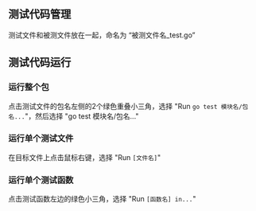 
## 测试代码管理
测试文件和被测文件放在一起，命名为 “被测文件名_test.go”

## 测试代码运行
### 运行整个包
点击测试文件的包名左侧的2个绿色重叠小三角，选择 "Run `go test 模块名/包名...`"，然后选择 "go test 模块名/包名..."

### 运行单个测试文件
在目标文件上点击鼠标右键，选择 "Run `[文件名]`"

### 运行单个测试函数
点击测试函数左边的绿色小三角，选择 "Run `[函数名] in...`"